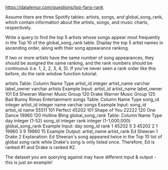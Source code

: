 https://datalemur.com/questions/top-fans-rank

Assume there are three Spotify tables: artists, songs, and global_song_rank, which contain information about the artists, songs, and music charts, respectively.

Write a query to find the top 5 artists whose songs appear most frequently in the Top 10 of the global_song_rank table. Display the top 5 artist names in ascending order, along with their song appearance ranking.

If two or more artists have the same number of song appearances, they should be assigned the same ranking, and the rank numbers should be continuous (i.e. 1, 2, 2, 3, 4, 5). If you've never seen a rank order like this before, do the rank window function tutorial.

artists Table:
Column Name	Type
artist_id	integer
artist_name	varchar
label_owner	varchar
artists Example Input:
artist_id	artist_name	label_owner
101	Ed Sheeran	Warner Music Group
120	Drake	Warner Music Group
125	Bad Bunny	Rimas Entertainment
songs Table:
Column Name	Type
song_id	integer
artist_id	integer
name	varchar
songs Example Input:
song_id	artist_id	name
55511	101	Perfect
45202	101	Shape of You
22222	120	One Dance
19960	120	Hotline Bling
global_song_rank Table:
Column Name	Type
day	integer (1-52)
song_id	integer
rank	integer (1-1,000,000)
global_song_rank Example Input:
day	song_id	rank
1	45202	5
3	45202	2
1	19960	3
9	19960	15
Example Output:
artist_name	artist_rank
Ed Sheeran	1
Drake	2
Explanation:
Ed Sheeran's song appeared twice in the Top 10 list of global song rank while Drake's song is only listed once. Therefore, Ed is ranked #1 and Drake is ranked #2.

The dataset you are querying against may have different input & output - this is just an example!

